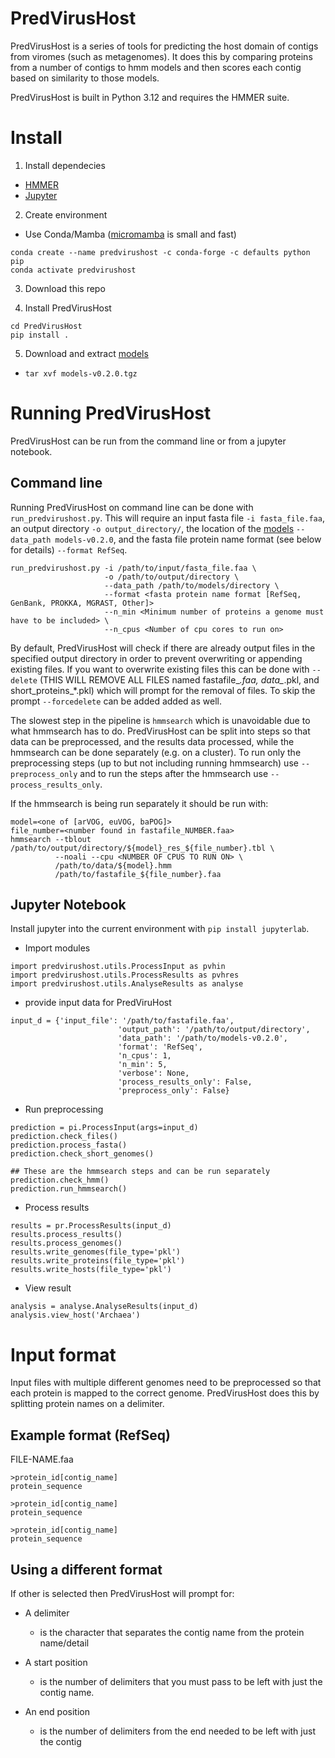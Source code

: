 # PredVirusHost

PredVirusHost is a series of tools for predicting the host domain of contigs from viromes (such as metagenomes). 
It does this by comparing proteins from a number of contigs to hmm models and then scores each contig based on 
similarity to those models.

PredVirusHost is built in Python 3.12 and requires the HMMER suite.

# Install

1. Install dependecies

- [HMMER](http://hmmer.org/documentation.html)
- [Jupyter](https://jupyter.org/install)

2. Create environment

- Use Conda/Mamba ([micromamba](https://mamba.readthedocs.io/en/latest/installation/micromamba-installation.html) is small and fast)

```
conda create --name predvirushost -c conda-forge -c defaults python pip
conda activate predvirushost
```

3. Download this repo

4. Install PredVirusHost

```
cd PredVirusHost
pip install .
```

5. Download and extract [models](https://figshare.com/ndownloader/files/46880200)

- `tar xvf models-v0.2.0.tgz`

# Running PredVirusHost

PredVirusHost can be run from the command line or from a jupyter notebook.

## Command line

Running PredVirusHost on command line can be done with `run_predvirushost.py`.
This will require an input fasta file `-i fasta_file.faa`, an output directory 
`-o output_directory/`, the location of the [models]() `--data_path models-v0.2.0`,
and the fasta file protein name format (see below for details) `--format RefSeq`.

```
run_predvirushost.py -i /path/to/input/fasta_file.faa \
                     -o /path/to/output/directory \
                     --data_path /path/to/models/directory \
                     --format <fasta protein name format [RefSeq, GenBank, PROKKA, MGRAST, Other]>
                     --n_min <Minimum number of proteins a genome must have to be included> \
                     --n_cpus <Number of cpu cores to run on>
```

By default, PredVirusHost will check if there are already output files in the specified
output directory in order to prevent overwriting or appending existing files. If you
want to overwrite existing files this can be done with `--delete` (THIS WILL REMOVE ALL
FILES named fastafile\_*.faa, data\_*.pkl, and short_proteins\_*.pkl) which will prompt
for the removal of files. To skip the prompt `--forcedelete` can be added added as well.

The slowest step in the pipeline is `hmmsearch` which is unavoidable due to what hmmsearch
has to do. PredVirusHost can be split into steps so that data can be preprocessed, and
the results data processed, while the hmmsearch can be done separately (e.g. on a cluster).
To run only the preprocessing steps (up to but not including running hmmsearch) use 
`--preprocess_only` and to run the steps after the hmmsearch use `--process_results_only`.

If the hmmsearch is being run separately it should be run with:

```
model=<one of [arVOG, euVOG, baPOG]>
file_number=<number found in fastafile_NUMBER.faa>
hmmsearch --tblout /path/to/output/directory/${model}_res_${file_number}.tbl \
          --noali --cpu <NUMBER OF CPUS TO RUN ON> \
          /path/to/data/${model}.hmm
          /path/to/fastafile_${file_number}.faa
```

## Jupyter Notebook

Install jupyter into the current environment with `pip install jupyterlab`.

- Import modules

```
import predvirushost.utils.ProcessInput as pvhin
import predvirushost.utils.ProcessResults as pvhres
import predvirushost.utils.AnalyseResults as analyse
```

- provide input data for PredViruHost 

```
input_d = {'input_file': '/path/to/fastafile.faa', 
                        'output_path': '/path/to/output/directory', 
                        'data_path': '/path/to/models-v0.2.0', 
                        'format': 'RefSeq',
                        'n_cpus': 1,
                        'n_min': 5,
                        'verbose': None,
                        'process_results_only': False,
                        'preprocess_only': False}
```

- Run preprocessing

```
prediction = pi.ProcessInput(args=input_d)
prediction.check_files()
prediction.process_fasta()
prediction.check_short_genomes()

## These are the hmmsearch steps and can be run separately
prediction.check_hmm()
prediction.run_hmmsearch()
```

- Process results

```
results = pr.ProcessResults(input_d)
results.process_results()
results.process_genomes()
results.write_genomes(file_type='pkl')
results.write_proteins(file_type='pkl')
results.write_hosts(file_type='pkl')
```

- View result

```
analysis = analyse.AnalyseResults(input_d)
analysis.view_host('Archaea')
```

# Input format

Input files with multiple different genomes need to be preprocessed so that each 
protein is mapped to the correct genome. PredVirusHost does this by splitting protein
names on a delimiter.

## Example format (RefSeq)

FILE-NAME.faa
```
>protein_id[contig_name]
protein_sequence

>protein_id[contig_name]
protein_sequence

>protein_id[contig_name]
protein_sequence
```

## Using a different format

If other is selected then PredVirusHost will prompt for:

- A delimiter

    - is the character that separates the contig name from the protein name/detail

- A start position

    - is the number of delimiters that you must pass to be left with just the contig name.

- An end position

    - is the number of delimiters from the end needed to be left with just the contig



